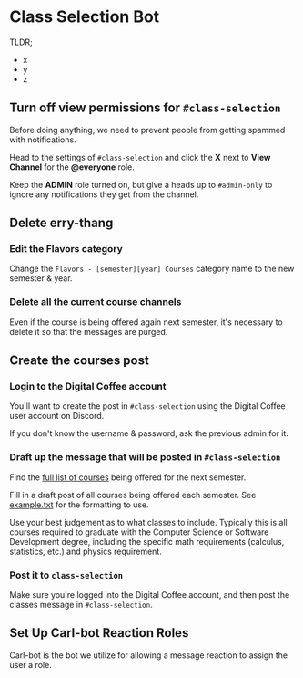 # Class Selection Bot

TLDR;
- x
- y
- z


## Turn off view permissions for `#class-selection`

Before doing anything, we need to prevent people from getting spammed with notifications. 

Head to the settings of `#class-selection` and click the **X** next to **View Channel** for the **@everyone** role. 

Keep the **ADMIN** role turned on, but give a heads up to `#admin-only` to ignore any notifications they get from the channel. 


## Delete erry-thang


### Edit the Flavors category

Change the `Flavors - [semester][year] Courses` category name to the new semester & year.

### Delete all the current course channels

Even if the course is being offered again next semester, it's necessary to delete it so that the messages are purged. 


## Create the courses post

### Login to the Digital Coffee account

You'll want to create the post in `#class-selection` using the Digital Coffee user account on Discord.   

If you don't know the username & password, ask the previous admin for it.


### Draft up the message that will be posted in `#class-selection`

Find the [full list of courses](https://prodssb.missouristate.edu/prod/bwckschd.p_disp_dyn_sched) being offered for the next semester.

Fill in a draft post of all courses being offered each semester. See [example.txt](https://github.com/alyaherron/digitalcoffee/blob/main/example.txt) for the formatting to use. 

Use your best judgement as to what classes to include. Typically this is all courses required to graduate with the Computer Science or Software Development degree, including the specific math requirements (calculus, statistics, etc.) and physics requirement.   


### Post it to `class-selection`

Make sure you're logged into the Digital Coffee account, and then post the classes message in `#class-selection`.  


## Set Up Carl-bot Reaction Roles

Carl-bot is the bot we utilize for allowing a message reaction to assign the user a role. 
